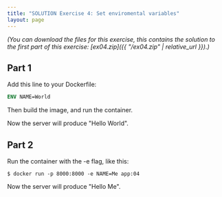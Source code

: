 ```yaml
---
title: "SOLUTION Exercise 4: Set enviromental variables"
layout: page
---
```


*(You can download the files for this exercise, this contains the solution to the first part of this exercise: [ex04.zip]({{ "/ex04.zip" | relative_url }}).)*

## Part 1

Add this line to your Dockerfile:

```Dockerfile
ENV NAME=World
```

Then build the image, and run the container.

Now the server will produce "Hello World".

## Part 2

Run the container with the -e flag, like this:

```terminal
$ docker run -p 8000:8000 -e NAME=Me app:04
```

Now the server will produce "Hello Me".



